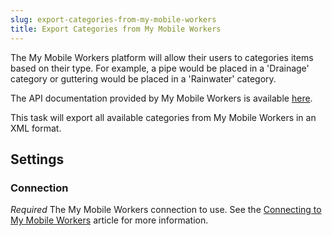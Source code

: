 ```yaml
---
slug: export-categories-from-my-mobile-workers
title: Export Categories from My Mobile Workers
---
```

The My Mobile Workers platform will allow their users to categories items based on their type. For example, a pipe would be placed in a 'Drainage' category or guttering would be placed in a 'Rainwater' category.

The API documentation provided by My Mobile Workers is available [here](https://docs.mymobileworkers.com/index.php?title=Get_Categories).

This task will export all available categories from My Mobile Workers in an XML format.

## Settings
### Connection
_Required_
The My Mobile Workers connection to use. See the [Connecting to My Mobile Workers](connecting-to-my-mobile-workers) article for more information.